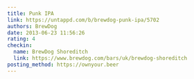 ```yaml
---
title: Punk IPA
link: https://untappd.com/b/brewdog-punk-ipa/5702
authors: BrewDog
date: 2013-06-23 11:56:26
rating: 4
checkin:
  name: BrewDog Shoreditch
  link: https://www.brewdog.com/bars/uk/brewdog-shoreditch
posting_method: https://ownyour.beer
---
```

